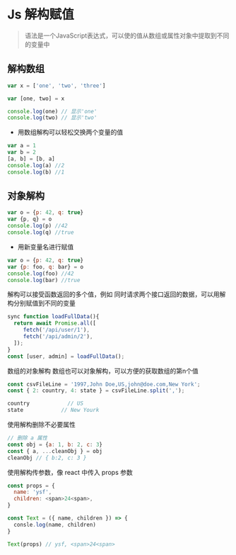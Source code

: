 # Js 解构赋值

> 语法是一个JavaScript表达式，可以使的值从数组或属性对象中提取到不同的变量中

## 解构数组

```js
var x = ['one', 'two', 'three']

var [one, two] = x

console.log(one) // 显示'one'
console.log(two) // 显示'two'
```

* 用数组解构可以轻松交换两个变量的值

```js
var a = 1
var b = 2
[a, b] = [b, a]
console.log(a) //2
console.log(b) //1
```

## 对象解构

```js
var o = {p: 42, q: true}
var {p, q} = o
console.log(p) //42
console.log(q) //true
```

* 用新变量名进行赋值

```js
var o = {p: 42, q: true}
var {p: foo, q: bar} = o
console.log(foo) //42
console.log(bar) //true
```

解构可以接受函数返回的多个值，例如 同时请求两个接口返回的数据，可以用解构分别赋值到不同的变量

```javascript
sync function loadFullData(){
  return await Promise.all([
     fetch('/api/user/1'),
     fetch('/api/admin/2'),
  ]);
}
const [user, admin] = loadFullData();
```

数组的对象解构
数组也可以对象解构，可以方便的获取数组的第n个值

```javascript
const csvFileLine = '1997,John Doe,US,john@doe.com,New York';
const { 2: country, 4: state } = csvFileLine.split(',');

country            // US
state            // New Yourk
```

使用解构删除不必要属性

```javascript
// 删除 a 属性
const obj = {a: 1, b: 2, c: 3}
const { a, ...cleanObj } = obj
cleanObj // { b:2, c: 3 }
```

使用解构传参数，像 react 中传入 props 参数

```javascript
const props = {
  name: 'ysf',
  children: <span>24<span>,
}

const Text = ({ name, children }) => {
  consle.log(name, children)
}

Text(props) // ysf, <span>24<span>
```